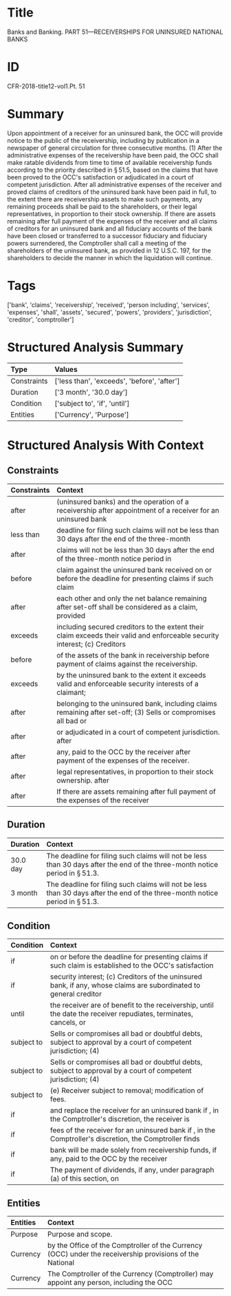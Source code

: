 # Title

 Banks and Banking. PART 51—RECEIVERSHIPS FOR UNINSURED NATIONAL BANKS


# ID

 CFR-2018-title12-vol1.Pt. 51


# Summary

Upon appointment of a receiver for an uninsured bank, the OCC will provide notice to the public of the receivership, including by publication in a newspaper of general circulation for three consecutive months.
(1) After the administrative expenses of the receivership have been paid, the OCC shall make ratable dividends from time to time of available receivership funds according to the priority described in &#167;&#8201;51.5, based on the claims that have been proved to the OCC's satisfaction or adjudicated in a court of competent jurisdiction.
After all administrative expenses of the receiver and proved claims of creditors of the uninsured bank have been paid in full, to the extent there are receivership assets to make such payments, any remaining proceeds shall be paid to the shareholders, or their legal representatives, in proportion to their stock ownership.
If there are assets remaining after full payment of the expenses of the receiver and all claims of creditors for an uninsured bank and all fiduciary accounts of the bank have been closed or transferred to a successor fiduciary and fiduciary powers surrendered, the Comptroller shall call a meeting of the shareholders of the uninsured bank, as provided in 12 U.S.C. 197, for the shareholders to decide the manner in which the liquidation will continue.


# Tags

['bank', 'claims', 'receivership', 'received', 'person including', 'services', 'expenses', 'shall', 'assets', 'secured', 'powers', 'providers', 'jurisdiction', 'creditor', 'comptroller']


# Structured Analysis Summary

| Type        | Values                                      |
|:------------|:--------------------------------------------|
| Constraints | ['less than', 'exceeds', 'before', 'after'] |
| Duration    | ['3 month', '30.0 day']                     |
| Condition   | ['subject to', 'if', 'until']               |
| Entities    | ['Currency', 'Purpose']                     |


# Structured Analysis With Context

 


## Constraints

| Constraints   | Context                                                                                                                    |
|:--------------|:---------------------------------------------------------------------------------------------------------------------------|
| after         | (uninsured banks) and the operation of a receivership after appointment of a receiver for an uninsured bank                |
| less than     | deadline for filing such claims will not be less than 30 days after the end of the three-month                             |
| after         | claims will not be less than 30 days after the end of the three-month notice period in                                     |
| before        | claim against the uninsured bank received on or before the deadline for presenting claims if such claim                    |
| after         | each other and only the net balance remaining after set-off shall be considered as a claim, provided                       |
| exceeds       | including secured creditors to the extent their claim exceeds their valid and enforceable security interest; (c) Creditors |
| before        | of the assets of the bank in receivership before  payment of claims against the receivership.                              |
| exceeds       | by the uninsured bank to the extent it exceeds valid and enforceable security interests of a claimant;                     |
| after         | belonging to the uninsured bank, including claims remaining after set-off; (3) Sells or compromises all bad or             |
| after         | or adjudicated in a court of competent jurisdiction. after                                                                 |
| after         | any, paid to the OCC by the receiver after  payment of the expenses of the receiver.                                       |
| after         | legal representatives, in proportion to their stock ownership. after                                                       |
| after         | If there are assets remaining  after full payment of the expenses of the receiver                                          |


## Duration

| Duration   | Context                                                                                                                                |
|:-----------|:---------------------------------------------------------------------------------------------------------------------------------------|
| 30.0 day   | The deadline for filing such claims will not be less than 30 days after the end of the three-month notice period in &#167;&#8201;51.3. |
| 3 month    | The deadline for filing such claims will not be less than 30 days after the end of the three-month notice period in &#167;&#8201;51.3. |


## Condition

| Condition   | Context                                                                                                           |
|:------------|:------------------------------------------------------------------------------------------------------------------|
| if          | on or before the deadline for presenting claims if such claim is established to the OCC's satisfaction            |
| if          | security interest; (c) Creditors of the uninsured bank, if any, whose claims are subordinated to general creditor |
| until       | the receiver are of benefit to the receivership, until the date the receiver repudiates, terminates, cancels, or  |
| subject to  | Sells or compromises all bad or doubtful debts, subject to approval by a court of competent jurisdiction; (4)     |
| subject to  | Sells or compromises all bad or doubtful debts, subject to approval by a court of competent jurisdiction; (4)     |
| subject to  | (e) Receiver  subject to  removal; modification of fees.                                                          |
| if          | and replace the receiver for an uninsured bank if , in the Comptroller's discretion, the receiver is              |
| if          | fees of the receiver for an uninsured bank if , in the Comptroller's discretion, the Comptroller finds            |
| if          | bank will be made solely from receivership funds, if any, paid to the OCC by the receiver                         |
| if          | The payment of dividends,  if any, under paragraph (a) of this section, on                                        |


## Entities

| Entities   | Context                                                                                                  |
|:-----------|:---------------------------------------------------------------------------------------------------------|
| Purpose    | Purpose  and scope.                                                                                      |
| Currency   | by the Office of the Comptroller of the Currency (OCC) under the receivership provisions of the National |
| Currency   | The Comptroller of the  Currency (Comptroller) may appoint any person, including the OCC                 |


